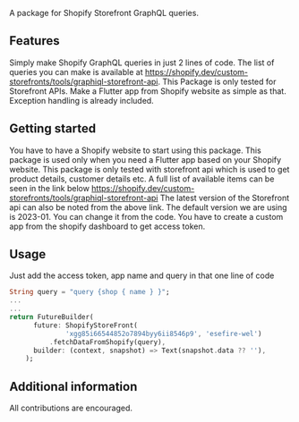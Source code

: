 A package for Shopify Storefront GraphQL queries. 

## Features

Simply make Shopify GraphQL queries in just 2 lines of code. The list of queries you can make is available at https://shopify.dev/custom-storefronts/tools/graphiql-storefront-api. This Package is only tested for Storefront APIs. Make a Flutter app from Shopify website as simple as that.
Exception handling is already included. 


## Getting started

You have to have a Shopify website to start using this package. This package is used only when you need a Flutter app based on your Shopify website. This package is only tested with storefront api which is used to get product details, customer details etc. A full list of available items can be seen in the link below
https://shopify.dev/custom-storefronts/tools/graphiql-storefront-api
The latest version of the Storefront api can also be noted from the above link. The default version we are using is 2023-01. You can change it from the code. You have to create a custom app from the shopify dashboard to get access token.  

## Usage

Just add the access token, app name and query in that one line of code

```dart
String query = "query {shop { name } }";
...
...
return FutureBuilder(
      future: ShopifyStoreFront(
              'xgg85i66544852o7894byy6ii8546p9', 'esefire-wel')
          .fetchDataFromShopify(query),
      builder: (context, snapshot) => Text(snapshot.data ?? ''),
    );

```

## Additional information

All contributions are encouraged. 

